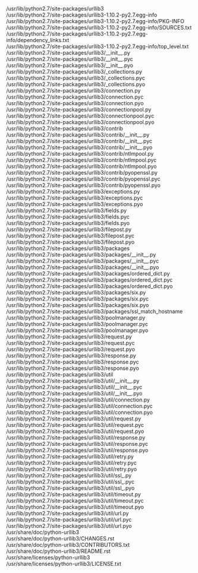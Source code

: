 /usr/lib/python2.7/site-packages/urllib3  
/usr/lib/python2.7/site-packages/urllib3-1.10.2-py2.7.egg-info  
/usr/lib/python2.7/site-packages/urllib3-1.10.2-py2.7.egg-info/PKG-INFO  
/usr/lib/python2.7/site-packages/urllib3-1.10.2-py2.7.egg-info/SOURCES.txt  
/usr/lib/python2.7/site-packages/urllib3-1.10.2-py2.7.egg-info/dependency\_links.txt  
/usr/lib/python2.7/site-packages/urllib3-1.10.2-py2.7.egg-info/top\_level.txt  
/usr/lib/python2.7/site-packages/urllib3/\_\_init\_\_.py  
/usr/lib/python2.7/site-packages/urllib3/\_\_init\_\_.pyc  
/usr/lib/python2.7/site-packages/urllib3/\_\_init\_\_.pyo  
/usr/lib/python2.7/site-packages/urllib3/\_collections.py  
/usr/lib/python2.7/site-packages/urllib3/\_collections.pyc  
/usr/lib/python2.7/site-packages/urllib3/\_collections.pyo  
/usr/lib/python2.7/site-packages/urllib3/connection.py  
/usr/lib/python2.7/site-packages/urllib3/connection.pyc  
/usr/lib/python2.7/site-packages/urllib3/connection.pyo  
/usr/lib/python2.7/site-packages/urllib3/connectionpool.py  
/usr/lib/python2.7/site-packages/urllib3/connectionpool.pyc  
/usr/lib/python2.7/site-packages/urllib3/connectionpool.pyo  
/usr/lib/python2.7/site-packages/urllib3/contrib  
/usr/lib/python2.7/site-packages/urllib3/contrib/\_\_init\_\_.py  
/usr/lib/python2.7/site-packages/urllib3/contrib/\_\_init\_\_.pyc  
/usr/lib/python2.7/site-packages/urllib3/contrib/\_\_init\_\_.pyo  
/usr/lib/python2.7/site-packages/urllib3/contrib/ntlmpool.py  
/usr/lib/python2.7/site-packages/urllib3/contrib/ntlmpool.pyc  
/usr/lib/python2.7/site-packages/urllib3/contrib/ntlmpool.pyo  
/usr/lib/python2.7/site-packages/urllib3/contrib/pyopenssl.py  
/usr/lib/python2.7/site-packages/urllib3/contrib/pyopenssl.pyc  
/usr/lib/python2.7/site-packages/urllib3/contrib/pyopenssl.pyo  
/usr/lib/python2.7/site-packages/urllib3/exceptions.py  
/usr/lib/python2.7/site-packages/urllib3/exceptions.pyc  
/usr/lib/python2.7/site-packages/urllib3/exceptions.pyo  
/usr/lib/python2.7/site-packages/urllib3/fields.py  
/usr/lib/python2.7/site-packages/urllib3/fields.pyc  
/usr/lib/python2.7/site-packages/urllib3/fields.pyo  
/usr/lib/python2.7/site-packages/urllib3/filepost.py  
/usr/lib/python2.7/site-packages/urllib3/filepost.pyc  
/usr/lib/python2.7/site-packages/urllib3/filepost.pyo  
/usr/lib/python2.7/site-packages/urllib3/packages  
/usr/lib/python2.7/site-packages/urllib3/packages/\_\_init\_\_.py  
/usr/lib/python2.7/site-packages/urllib3/packages/\_\_init\_\_.pyc  
/usr/lib/python2.7/site-packages/urllib3/packages/\_\_init\_\_.pyo  
/usr/lib/python2.7/site-packages/urllib3/packages/ordered\_dict.py  
/usr/lib/python2.7/site-packages/urllib3/packages/ordered\_dict.pyc  
/usr/lib/python2.7/site-packages/urllib3/packages/ordered\_dict.pyo  
/usr/lib/python2.7/site-packages/urllib3/packages/six.py  
/usr/lib/python2.7/site-packages/urllib3/packages/six.pyc  
/usr/lib/python2.7/site-packages/urllib3/packages/six.pyo  
/usr/lib/python2.7/site-packages/urllib3/packages/ssl\_match\_hostname  
/usr/lib/python2.7/site-packages/urllib3/poolmanager.py  
/usr/lib/python2.7/site-packages/urllib3/poolmanager.pyc  
/usr/lib/python2.7/site-packages/urllib3/poolmanager.pyo  
/usr/lib/python2.7/site-packages/urllib3/request.py  
/usr/lib/python2.7/site-packages/urllib3/request.pyc  
/usr/lib/python2.7/site-packages/urllib3/request.pyo  
/usr/lib/python2.7/site-packages/urllib3/response.py  
/usr/lib/python2.7/site-packages/urllib3/response.pyc  
/usr/lib/python2.7/site-packages/urllib3/response.pyo  
/usr/lib/python2.7/site-packages/urllib3/util  
/usr/lib/python2.7/site-packages/urllib3/util/\_\_init\_\_.py  
/usr/lib/python2.7/site-packages/urllib3/util/\_\_init\_\_.pyc  
/usr/lib/python2.7/site-packages/urllib3/util/\_\_init\_\_.pyo  
/usr/lib/python2.7/site-packages/urllib3/util/connection.py  
/usr/lib/python2.7/site-packages/urllib3/util/connection.pyc  
/usr/lib/python2.7/site-packages/urllib3/util/connection.pyo  
/usr/lib/python2.7/site-packages/urllib3/util/request.py  
/usr/lib/python2.7/site-packages/urllib3/util/request.pyc  
/usr/lib/python2.7/site-packages/urllib3/util/request.pyo  
/usr/lib/python2.7/site-packages/urllib3/util/response.py  
/usr/lib/python2.7/site-packages/urllib3/util/response.pyc  
/usr/lib/python2.7/site-packages/urllib3/util/response.pyo  
/usr/lib/python2.7/site-packages/urllib3/util/retry.py  
/usr/lib/python2.7/site-packages/urllib3/util/retry.pyc  
/usr/lib/python2.7/site-packages/urllib3/util/retry.pyo  
/usr/lib/python2.7/site-packages/urllib3/util/ssl\_.py  
/usr/lib/python2.7/site-packages/urllib3/util/ssl\_.pyc  
/usr/lib/python2.7/site-packages/urllib3/util/ssl\_.pyo  
/usr/lib/python2.7/site-packages/urllib3/util/timeout.py  
/usr/lib/python2.7/site-packages/urllib3/util/timeout.pyc  
/usr/lib/python2.7/site-packages/urllib3/util/timeout.pyo  
/usr/lib/python2.7/site-packages/urllib3/util/url.py  
/usr/lib/python2.7/site-packages/urllib3/util/url.pyc  
/usr/lib/python2.7/site-packages/urllib3/util/url.pyo  
/usr/share/doc/python-urllib3  
/usr/share/doc/python-urllib3/CHANGES.rst  
/usr/share/doc/python-urllib3/CONTRIBUTORS.txt  
/usr/share/doc/python-urllib3/README.rst  
/usr/share/licenses/python-urllib3  
/usr/share/licenses/python-urllib3/LICENSE.txt  
